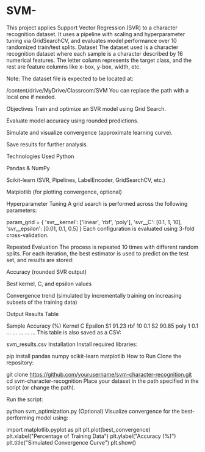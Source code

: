 # SVM-
This project applies Support Vector Regression (SVR) to a character recognition dataset. It uses a pipeline with scaling and hyperparameter tuning via GridSearchCV, and evaluates model performance over 10 randomized train/test splits.
 Dataset
The dataset used is a character recognition dataset where each sample is a character described by 16 numerical features. The letter column represents the target class, and the rest are feature columns like x-box, y-box, width, etc.

Note: The dataset file is expected to be located at:

/content/drive/MyDrive/Classroom/SVM
You can replace the path with a local one if needed.

 Objectives
Train and optimize an SVR model using Grid Search.

Evaluate model accuracy using rounded predictions.

Simulate and visualize convergence (approximate learning curve).

Save results for further analysis.

Technologies Used
Python

Pandas & NumPy

Scikit-learn (SVR, Pipelines, LabelEncoder, GridSearchCV, etc.)

Matplotlib (for plotting convergence, optional)

 Hyperparameter Tuning
A grid search is performed across the following parameters:

param_grid = {
    'svr__kernel': ['linear', 'rbf', 'poly'],
    'svr__C': [0.1, 1, 10],
    'svr__epsilon': [0.01, 0.1, 0.5]
}
Each configuration is evaluated using 3-fold cross-validation.

Repeated Evaluation
The process is repeated 10 times with different random splits. For each iteration, the best estimator is used to predict on the test set, and results are stored:

Accuracy (rounded SVR output)

Best kernel, C, and epsilon values

Convergence trend (simulated by incrementally training on increasing subsets of the training data)

 Output
Results Table

Sample	Accuracy (%)	Kernel	C	Epsilon
S1	91.23	rbf	10	0.1
S2	90.85	poly	1	0.1
...	...	...	...	...
This table is also saved as a CSV:


svm_results.csv
Installation
Install required libraries:

pip install pandas numpy scikit-learn matplotlib
How to Run
Clone the repository:

git clone https://github.com/yourusername/svm-character-recognition.git
cd svm-character-recognition
Place your dataset in the path specified in the script (or change the path).

Run the script:

python svm_optimization.py
(Optional) Visualize convergence for the best-performing model using:

import matplotlib.pyplot as plt
plt.plot(best_convergence)
plt.xlabel("Percentage of Training Data")
plt.ylabel("Accuracy (%)")
plt.title("Simulated Convergence Curve")
plt.show()
